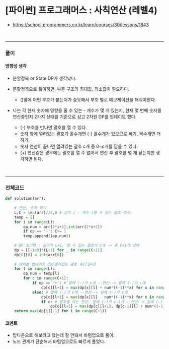 # **\[파이썬\] 프로그래머스 : 사칙연산 (레벨4)**
* https://school.programmers.co.kr/learn/courses/30/lessons/1843
<br>


---

### **풀이**

#### **방향성 생각**
* 분할정복 or State DP가 생각났다.
* 분할정복으로 풀이하면, 부분 구조의 최대값, 최소값이 필요하다.
  * ()앞에 어떤 부호가 붙는지가 중요해서 부호 별로 메모제이션을 해줘야한다.
  
* 나는 각 현재 숫자에 영향을 줄 수 있는 - 개수가 몇 개 있는지, 현재 몇 번째 숫자를 연산중인지 2가지 상태를 기준으로 삼고 2차원 DP를 업데이트 했다.
  * (-) 부호를 만나면 괄호를 열 수 있다.
  * 숫자 앞에 열려있는 괄호가 홀수개면 (-) 홀수개가 있으므로 빼기, 짝수개면 더하기.
  * 숫자 연산이 끝나면 열려있는 괄호 c개 중 0~c개를 닫을 수 있다.
  * (+) 연산같은 경우에는 괄호를 열 수 없어서 연산 후 괄호를 몇 개 닫는지만 생각하면 된다.

<br>

---

### **전체코드**
```python
def solution(arr):
    
    # 연산, 숫자 묶기
    L,C = len(arr)//2,0 # 길이 / - 개수 (열 수 있는 괄호 갯수)
    temp = []
    for i in range(L):
        op,num = arr[2*i+1],int(arr[2*i+2])
        if op == '-': C+= 1
        temp.append((op,num))
    
    # DP 초기화 : 길이가 L+1, 열 수 있는 괄호가 C개 -> 총 C+1개 상태
    dp = [[-1e9]*(L+1) for _ in range(C+1)]
    dp[0][0] = int(arr[0])
    
    # 테이블 업데이트 dp[열려있는 괄호 수][길이]
    for l in range(L):
        op,num = temp[l]
        for c in range(C+1):
            if op == '+': # 앞에 (-)가 x개 --연산--> 앞에 (-)가 c개
                dp[c][l+1] = max(dp[x][l] + num*((-1)**x) for x in range(c,C+1))
            else: # 앞에 (-)가 x개 --연산--> 앞에 (-)가 c개
                dp[c][l+1] = max(dp[x][l] - num*((-1)**x) for x in range(c,C+1))
                if c: # 괄호를 여는 연산: 앞에 (-)가 c-1개 --연산--> 앞에 (-) c개
                    dp[c][l+1] = max(dp[c][l+1], dp[c-1][l] + num*((-1)**c))
    return max(dp[i][-1] for i in range(C+1))
```

#### **코멘트**

* 탑다운으로 해보려고 했는데 잘 안돼서 바텀업으로 풀이.
* 노드 관계가 단순해서 바텀업으로도 빠르게 풀었다.